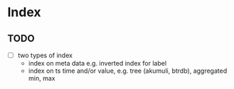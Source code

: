 # Index

## TODO

- [ ] two types of index
  - index on meta data e.g. inverted index for label
  - index on ts time and/or value, e.g. tree (akumuli, btrdb), aggregated min, max
